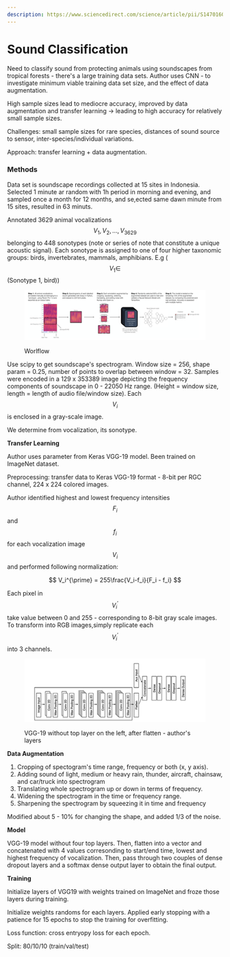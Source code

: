 ```yaml
---
description: https://www.sciencedirect.com/science/article/pii/S1470160X22010949
---
```


# Sound Classification

Need to classify sound from protecting animals using soundscapes from tropical forests - there's a large training data sets. Author uses CNN - to investigate minimum viable training data set size, and the effect of data augmentation.

High sample sizes lead to mediocre accuracy, improved by data augmentation and transfer learning -> leading to high accuracy for relatively small sample sizes.

Challenges: small sample sizes for rare species, distances of sound source to sensor, inter-species/individual variations.

Approach: transfer learning + data augmentation.

### Methods

Data set is soundscape recordings collected at 15 sites in Indonesia. Selected 1 minute ar random with 1h period in morning and evening, and sampled once a month for 12 months, and se,ected same dawn minute from 15 sites, resulted in 63 minuts.

Annotated 3629 animal vocalizations $$V_1, V_2, \dots, V_{3629}$$ belonging to 448 sonotypes (note or series of note that constitute a unique acoustic signal). Each sonotype is assigned to one of four higher taxonomic groups: birds, invertebrates, mammals, amphibians.  E.g ($$V_1 \in$$(Sonotype 1, bird))

<figure><img src="../../.gitbook/assets/image (2) (1) (1) (1) (1) (1) (1) (1) (1) (1).png" alt=""><figcaption><p>Worlflow</p></figcaption></figure>

Use scipy to get soundscape's spectrogram. Window size = 256, shape param = 0.25, number of points to overlap between window = 32. Samples were encoded in a 129 x 353389 image depicting the frequency components of soundscape in 0 - 22050 Hz range. (Height = window size, length = length of audio file/window size). Each $$V_i$$ is enclosed in a gray-scale image.

We determine from vocalization, its sonotype.

**Transfer Learning**

Author uses parameter from Keras VGG-19 model. Been trained on ImageNet dataset.&#x20;

Preprocessing: transfer data to Keras VGG-19 format - 8-bit per RGC channel, 224 x 224 colored images.

Author identified highest and lowest frequency intensities $$F_i$$ and $$f_i$$ for each vocalization image $$V_i$$ and performed following normalization:

$$
V_i^{\prime} = 255\frac{V_i-f_i}{F_i - f_i}
$$

Each pixel in $$V_i^{\prime}$$ take value between 0 and 255 - corresponding to 8-bit gray scale images. To transform into RGB images,simply replicate each $$V_i^{\prime}$$ into 3 channels.

<figure><img src="../../.gitbook/assets/image (7) (1) (1).png" alt=""><figcaption><p>VGG-19 without top layer on the left, after flatten - author's layers</p></figcaption></figure>

**Data Augmentation**

1. Cropping of spectogram's time range, frequency or both (x, y axis).
2. Adding sound of light, medium or heavy rain, thunder, aircraft, chainsaw, and car/truck into spectrogram
3. Translating whole spectrogram up or down in terms of frequency.
4. Widening the spectrogram in the time or frequency range.
5. Sharpening the spectrogram by squeezing it in time and frequency

Modified about 5 - 10% for changing the shape, and added 1/3 of the noise.

**Model**

VGG-19 model without four top layers. Then, flatten into a vector and concatenated with 4 values corresonding to start/end time, lowest and highest frequency of vocalization. Then, pass through two couples of dense dropout layers and a softmax dense output layer to obtain the final output.

**Training**

Initialize layers of VGG19 with weights trained on ImageNet and froze those layers during training.

Initialize weights randoms for each layers. Applied early stopping with a patience for 15 epochs to stop the training for overfitting.

Loss function: cross entryopy loss for each epoch.

Split: 80/10/10 (train/val/test)



